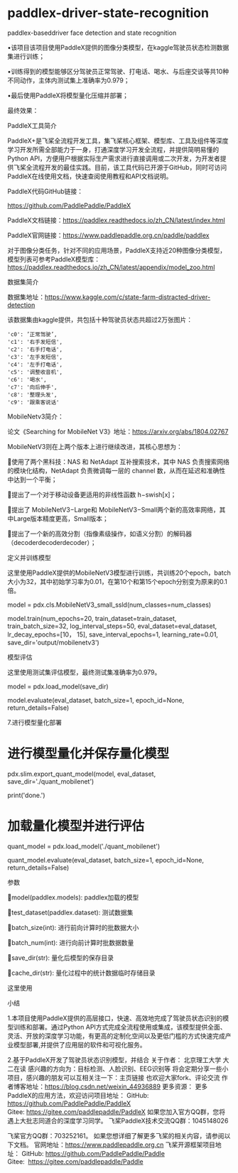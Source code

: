 # paddlex-driver-state-recognition

paddlex-baseddriver face detection and state recognition

•该项目该项目使用PaddleX提供的图像分类模型，在kaggle驾驶员状态检测数据集进行训练；

•训练得到的模型能够区分驾驶员正常驾驶、打电话、喝水、与后座交谈等共10种不同动作，主体内测试集上准确率为0.979；

•最后使用PaddleX将模型量化压缩并部署；

最终效果：


PaddleX工具简介

PaddleX+是飞桨全流程开发工具，集飞桨核心框架、模型库、工具及组件等深度学习开发所需全部能力于一身，打通深度学习开发全流程，并提供简明易懂的Python API，方便用户根据实际生产需求进行直接调用或二次开发，为开发者提供飞桨全流程开发的最佳实践。目前，该工具代码已开源于GitHub，同时可访问PaddleX在线使用文档，快速查阅使用教程和API文档说明。

PaddleX代码GitHub链接：

https://github.com/PaddlePaddle/PaddleX

PaddleX文档链接：https://paddlex.readthedocs.io/zh_CN/latest/index.html

PaddleX官网链接：https://www.paddlepaddle.org.cn/paddle/paddlex


对于图像分类任务，针对不同的应用场景，PaddleX支持近20种图像分类模型，模型列表可参考PaddleX模型库：https://paddlex.readthedocs.io/zh_CN/latest/appendix/model_zoo.html

数据集简介

数据集地址：https://www.kaggle.com/c/state-farm-distracted-driver-detection

该数据集由kaggle提供，共包括十种驾驶员状态共超过2万张图片：

    'c0': ’正常驾驶’,
    'c1': '右手发短信',
    'c2': '右手打电话',   
    'c3': '左手发短信',    
    'c4': '左手打电话',    
    'c5': '调整收音机',    
    'c6': '喝水',    
    'c7': '向后伸手',    
    'c8': '整理头发',    
    'c9': '跟乘客说话'

MobileNetv3简介：

论文《Searching for MobileNet V3》地址：https://arxiv.org/abs/1804.02767

MobileNetV3则在上两个版本上进行继续改进，其核心思想为：

使用了两个黑科技：NAS 和 NetAdapt 互补搜索技术，其中 NAS 负责搜索网络的模块化结构，NetAdapt 负责微调每一层的 channel 数，从而在延迟和准确性中达到一个平衡；

提出了一个对于移动设备更适用的非线性函数 h−swish[x]；

提出了 MobileNetV3−Large和 MobileNetV3−Small两个新的高效率网络，其中Large版本精度更高，Small版本；

提出了一个新的高效分割（指像素级操作，如语义分割）的解码器（decoderdecoderdecoder）；


定义并训练模型

这里使用PaddleX提供的MobileNetV3模型进行训练，共训练20个epoch，batch大小为32，其中初始学习率为0.01，在第10个和第15个epoch分别变为原来的0.1倍。

model = pdx.cls.MobileNetV3_small_ssld(num_classes=num_classes) 

model.train(num_epochs=20, train_dataset=train_dataset, train_batch_size=32, log_interval_steps=50, eval_dataset=eval_dataset, lr_decay_epochs=[10， 15], save_interval_epochs=1, learning_rate=0.01, save_dir='output/mobilenetv3')


模型评估

这里使用测试集评估模型，最终测试集准确率为0.979。

model = pdx.load_model(save_dir)

model.evaluate(eval_dataset, batch_size=1, epoch_id=None, return_details=False)

7.进行模型量化部署

# 进行模型量化并保存量化模型

pdx.slim.export_quant_model(model, eval_dataset, save_dir='./quant_mobilenet')

print('done.')


# 加载量化模型并进行评估

quant_model = pdx.load_model('./quant_mobilenet')

quant_model.evaluate(eval_dataset, batch_size=1, epoch_id=None, return_details=False)

参数

model(paddlex.models): paddlex加载的模型

test_dataset(paddlex.dataset): 测试数据集

batch_size(int): 进行前向计算时的批数据大小

batch_num(int): 进行向前计算时批数据数量

save_dir(str): 量化后模型的保存目录

cache_dir(str): 量化过程中的统计数据临时存储目录

这里使用

小结

1.本项目使用PaddleX提供的高层接口，快速、高效地完成了驾驶员状态识别的模型训练和部署。通过Python API方式完成全流程使用或集成，该模型提供全面、灵活、开放的深度学习功能，有更高的定制化空间以及更低门槛的方式快速完成产业模型部署,并提供了应用层的软件和可视化服务。

2.基于PaddleX开发了驾驶员状态识别模型，并结合
关于作者：
北京理工大学 大二在读
感兴趣的方向为：目标检测、人脸识别、EEG识别等
将会定期分享一些小项目，感兴趣的朋友可以互相关注一下：主页链接
也欢迎大家fork、评论交流
作者博客地址：https://blog.csdn.net/weixin_44936889
更多资源：
更多PaddleX的应用方法，欢迎访问项目地址：
GitHub: https://github.com/PaddlePaddle/PaddleX
Gitee: https://gitee.com/paddlepaddle/PaddleX
如果您加入官方QQ群，您将遇上大批志同道合的深度学习同学。
飞桨PaddleX技术交流QQ群：1045148026

飞桨官方QQ群：703252161。
如果您想详细了解更多飞桨的相关内容，请参阅以下文档。
官网地址：https://www.paddlepaddle.org.cn
飞桨开源框架项目地址：
GitHub: https://github.com/PaddlePaddle/Paddle
Gitee:  https://gitee.com/paddlepaddle/Paddle
